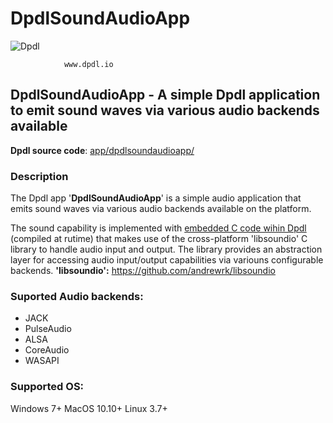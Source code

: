 # DpdlSoundAudioApp

![Dpdl](https://www.dpdl.io/images/dpdl-io.png)

				www.dpdl.io

    
##  DpdlSoundAudioApp - A simple Dpdl application to emit sound waves via various audio backends available

**Dpdl source code**:
[app/dpdlsoundaudioapp/](https://github.com/Dpdl-io/Dpdl-sample-Apps/tree/main/app/dpdlsoundaudioapp)

### Description

The Dpdl app '**DpdlSoundAudioApp**' is a simple audio application that emits sound waves via various audio backends available on the platform.

The sound capability is implemented with <ins>embedded C code wihin Dpdl</ins> (compiled at rutime) that makes use of the cross-platform 'libsoundio' C library to handle audio input and output.
The library provides an abstraction layer for accessing audio input/output capabilities via variouns configurable backends.
**'libsoundio':** https://github.com/andrewrk/libsoundio

### Suported Audio backends:

- JACK
- PulseAudio
- ALSA
- CoreAudio
- WASAPI

### Supported OS:

Windows 7+
MacOS 10.10+
Linux 3.7+


